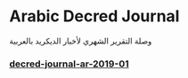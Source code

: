 # Arabic Decred Journal
وصلة التقرير الشهري لأخبار الديكريد بالعربية
### [decred-journal-ar-2019-01](decred-journal-ar-2019-01.md)
